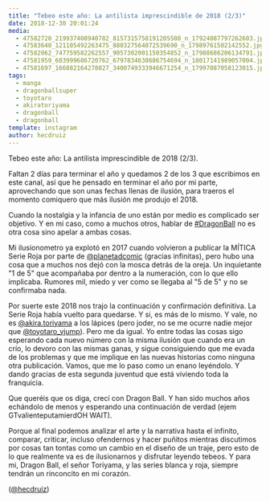 ```yaml
---
title: "Tebeo este año: La antilista imprescindible de 2018 (2/3)"
date: 2018-12-30 20:01:24
media: 
  - 47582720_219937408940782_8157315758191205508_n_17924087797262603.jpg
  - 47583640_121105492263475_880327564072539690_n_17989761502142552.jpg
  - 47582062_747759582262557_9057302001150354852_n_17988686206134791.jpg
  - 47581959_603999686720762_6797834638686754694_n_18017141989057004.jpg
  - 47581697_166882164278027_3400749333946671254_n_17997087058123015.jpg
tags: 
  - manga
  - dragonballsuper
  - toyotaro
  - akiratoriyama
  - dragonball
  - dragonball
template: instagram
author: hecdruiz
---
```


Tebeo este año: La antilista imprescindible de 2018 (2/3).

Faltan 2 días para terminar el año y quedamos 2 de los 3 que escribimos en este canal, así que he pensado en terminar el año por mi parte, aprovechando que son unas fechas llenas de ilusión, para traeros el momento comiquero que más ilusión me produjo el 2018.

Cuando la nostalgia y la infancia de uno están por medio es complicado ser objetivo. Y en mi caso, como a muchos otros, hablar de [#DragonBall](/tags/dragonball) no es otra cosa sino apelar a ambas cosas.

Mi ilusionometro ya explotó en 2017 cuando volvieron a publicar la MÍTICA Serie Roja por parte de [@planetadcomic](https://instagram.com/planetadcomic) (gracias infinitas), pero hubo una cosa que a muchos nos dejó con la mosca detrás de la oreja. Un inquietante "1 de 5" que acompañaba por dentro a la numeración, con lo que ello implicaba. Rumores mil, miedo y ver como se llegaba al "5 de 5" y no se confirmaba nada.

Por suerte este 2018 nos trajo la continuación y confirmación definitiva. La Serie Roja había vuelto para quedarse. Y si, es más de lo mismo. Y vale, no es [@akira.toriyama](https://instagram.com/akira.toriyama) a los lápices (pero joder, no se me ocurre nadie mejor que [@toyotaro_vjump](https://instagram.com/toyotaro_vjump)). Pero me da igual. Yo entre todas las cosas sigo esperando cada nuevo número con la misma ilusión que cuando era un crío, lo devoro con las mismas ganas, y sigue consiguiendo que me evada de los problemas y que me implique en las nuevas historias como ninguna otra publicación. Vamos, que me lo paso como un enano leyéndolo. Y dando gracias de esta segunda juventud que está viviendo toda la franquicia.

Que queréis que os diga, crecí con Dragon Ball. Y han sido muchos años echándolo de menos y esperando una continuación de verdad (ejem GTvalienteputamierdOH WAIT).

Porque al final podemos analizar el arte y la narrativa hasta el infinito, comparar, criticar, incluso ofendernos y hacer puñitos mientras discutimos por cosas tan tontas como un cambio en el diseño de un traje, pero esto de lo que realmente va es de ilusionarnos y disfrutar leyendo tebeos. Y para mi, Dragon Ball, el señor Toriyama, y las series blanca y roja, siempre tendrán un rinconcito en mi corazón.

([@hecdruiz](https://instagram.com/hecdruiz))
